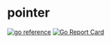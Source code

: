 # pointer
[![go reference](https://pkg.go.dev/badge/github.com/wafer-bw/go-toolbox/pointer.svg)](https://pkg.go.dev/github.com/wafer-bw/go-toolbox/pointer)
[![Go Report Card](https://goreportcard.com/badge/github.com/wafer-bw/go-toolbox/pointer)](https://goreportcard.com/report/github.com/wafer-bw/go-toolbox/pointer)
